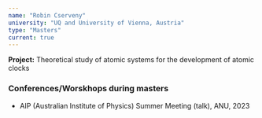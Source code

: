 ```yaml
---
name: "Robin Cserveny"
university: "UQ and University of Vienna, Austria"
type: "Masters"
current: true
---
```


<!-- <div align="right" width="20%" style="border-style:transparent; border-width:250px;">
  <img align="right" width="20%" src="{{site.baseurl}}/images/404.jpg">
</div> -->

**Project:** Theoretical study of atomic systems for the development of atomic clocks

### Conferences/Worskhops during masters

* AIP (Australian Institute of Physics) Summer Meeting (talk), ANU, 2023
